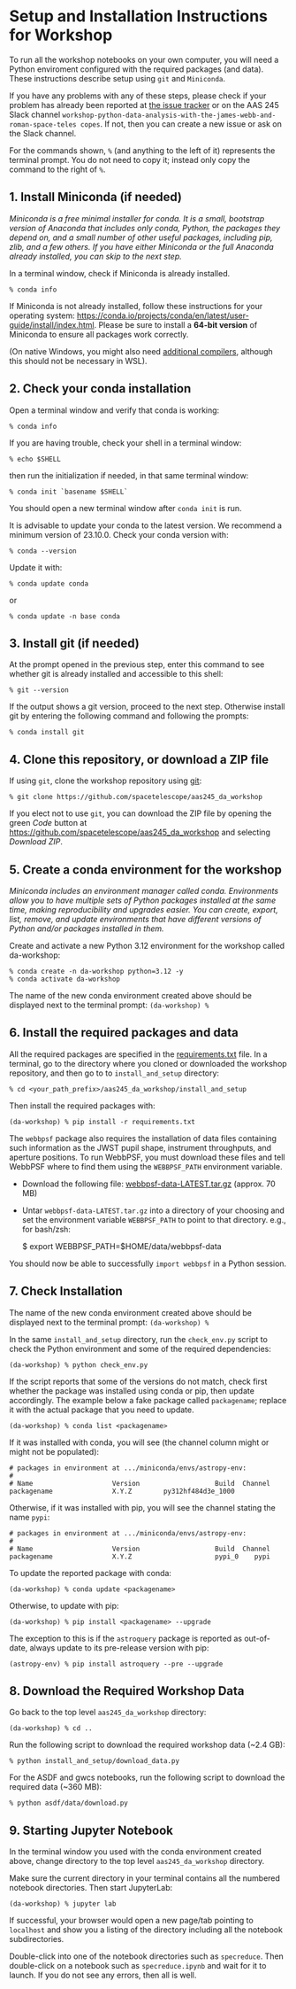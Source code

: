 # Setup and Installation Instructions for Workshop

To run all the workshop notebooks on your own computer, you will need
a Python enviroment configured with the required packages (and data).
These instructions describe setup using `git` and `Miniconda`.

If you have any problems with any of these steps, please
check if your problem has already been reported at [the issue
tracker](https://github.com/spacetelescope/aas245_da_workshop/issues)
or on the AAS 245 Slack channel
`workshop-python-data-analysis-with-the-james-webb-and-roman-space-teles
copes`. If not, then you can create a new issue or ask on the Slack
channel.

For the commands shown, `%` (and anything to the left of it) represents
the terminal prompt. You do not need to copy it; instead only copy the
command to the right of `%`.


## 1. Install Miniconda (if needed)

*Miniconda is a free minimal installer for conda. It is a small,
bootstrap version of Anaconda that includes only conda, Python, the
packages they depend on, and a small number of other useful packages,
including pip, zlib, and a few others. If you have either Miniconda or
the full Anaconda already installed, you can skip to the next step.*

In a terminal window, check if Miniconda is already installed.

    % conda info

If Miniconda is not already installed, follow
these instructions for your operating system:
https://conda.io/projects/conda/en/latest/user-guide/install/index.html.
Please be sure to install a **64-bit version** of Miniconda to ensure
all packages work correctly.

(On native Windows, you might also need [additional
compilers](https://github.com/conda/conda-build/wiki/Windows-Compilers),
although this should not be necessary in WSL).


## 2. Check your conda installation

Open a terminal window and verify that conda is working:

    % conda info

If you are having trouble, check your shell in a terminal window:

    % echo $SHELL

then run the initialization if needed, in that same terminal window:

    % conda init `basename $SHELL`

You should open a new terminal window after `conda init` is run.

It is advisable to update your conda to the latest version. We recommend
a minimum version of 23.10.0. Check your conda version with:

    % conda --version

Update it with:

    % conda update conda

or

    % conda update -n base conda


## 3. Install git (if needed)

At the prompt opened in the previous step, enter this command to see
whether git is already installed and accessible to this shell:

    % git --version

If the output shows a git version, proceed to the next step. Otherwise
install git by entering the following command and following the prompts:

    % conda install git


## 4. Clone this repository, or download a ZIP file

If using `git`, clone the workshop repository using
[git](https://help.github.com/articles/set-up-git/):

    % git clone https://github.com/spacetelescope/aas245_da_workshop

If you elect not to use `git`, you can download
the ZIP file by opening the green *Code* button at
https://github.com/spacetelescope/aas245_da_workshop and selecting
*Download ZIP*.


## 5. Create a conda environment for the workshop

*Miniconda includes an environment manager called conda. Environments
allow you to have multiple sets of Python packages installed at the
same time, making reproducibility and upgrades easier. You can create,
export, list, remove, and update environments that have different
versions of Python and/or packages installed in them.*

Create and activate a new Python 3.12 environment for the workshop
called da-workshop:

    % conda create -n da-workshop python=3.12 -y
    % conda activate da-workshop

The name of the new conda environment created above should be displayed next
to the terminal prompt: `(da-workshop) %`


## 6. Install the required packages and data

All the required packages are specified in the
[requirements.txt](https://github.com/spacetelescope/aas245_da_workshop/install_and_setup/requirements.txt) file.
In a terminal, go to the directory where you cloned or downloaded the
workshop repository, and then go to to `install_and_setup` directory:

    % cd <your_path_prefix>/aas245_da_workshop/install_and_setup

Then install the required packages with:

    (da-workshop) % pip install -r requirements.txt

The `webbpsf` package also requires the installation of data files
containing such information as the JWST pupil shape, instrument
throughputs, and aperture positions. To run WebbPSF, you must download
these files and tell WebbPSF where to find them using the `WEBBPSF_PATH`
environment variable.

* Download the following file: [webbpsf-data-LATEST.tar.gz](https://stsci.box.com/shared/static/qxpiaxsjwo15ml6m4pkhtk36c9jgj70k.gz) (approx. 70 MB)

* Untar `webbpsf-data-LATEST.tar.gz` into a directory of your choosing
  and set the environment variable `WEBBPSF_PATH` to point to that
  directory. e.g., for bash/zsh:

    $ export WEBBPSF_PATH=$HOME/data/webbpsf-data

You should now be able to successfully `import webbpsf` in a Python session.


## 7. Check Installation

The name of the new conda environment created above should be displayed next
to the terminal prompt: `(da-workshop) %`

In the same `install_and_setup` directory, run the `check_env.py` script to
check the Python environment and some of the required dependencies:

    (da-workshop) % python check_env.py

If the script reports that some of the versions do not match, check first
whether the package was installed using conda or pip, then update accordingly.
The example below a fake package called `packagename`; replace it with the
actual package that you need to update.

    (da-workshop) % conda list <packagename>

If it was installed with conda, you will see (the channel column might or
might not be populated):

    # packages in environment at .../miniconda/envs/astropy-env:
    #
    # Name                    Version                   Build  Channel
    packagename               X.Y.Z        py312hf484d3e_1000

Otherwise, if it was installed with pip, you will see the channel stating the
name `pypi`:

    # packages in environment at .../miniconda/envs/astropy-env:
    #
    # Name                    Version                   Build  Channel
    packagename               X.Y.Z                     pypi_0    pypi

To update the reported package with conda:

    (da-workshop) % conda update <packagename>

Otherwise, to update with pip:

    (da-workshop) % pip install <packagename> --upgrade

The exception to this is if the `astroquery` package is reported as
out-of-date, always update to its pre-release version with pip:

    (astropy-env) % pip install astroquery --pre --upgrade


## 8. Download the Required Workshop Data

Go back to the top level `aas245_da_workshop` directory:

    (da-workshop) % cd ..

Run the following script to download the required workshop data
(~2.4 GB):

    % python install_and_setup/download_data.py

For the ASDF and gwcs notebooks, run the following script to download
the required data (~360 MB):

    % python asdf/data/download.py


## 9. Starting Jupyter Notebook

In the terminal window you used with the conda environment created
above, change directory to the top level `aas245_da_workshop` directory.

Make sure the current directory in your terminal contains all the
numbered notebook directories. Then start JupyterLab:

    (da-workshop) % jupyter lab

If successful, your browser would open a new page/tab pointing to
`localhost` and show you a listing of the directory including all the
notebook subdirectories.

Double-click into one of the notebook directories such as `specreduce`.
Then double-click on a notebook such as `specreduce.ipynb` and wait for
it to launch. If you do not see any errors, then all is well.
